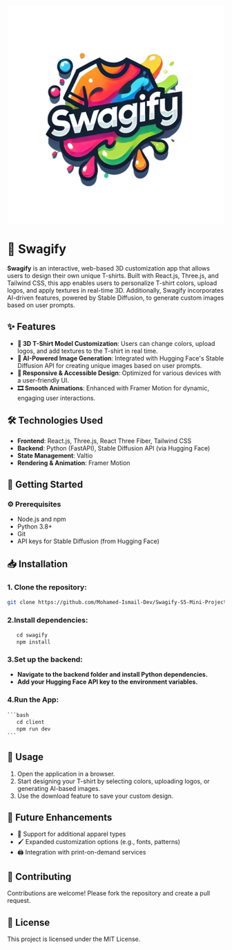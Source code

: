 ![Swagify Banner](client/public/SwagifyLogo1.png)

# 👕 Swagify

**Swagify** is an interactive, web-based 3D customization app that allows users to design their own unique T-shirts. Built with React.js, Three.js, and Tailwind CSS, this app enables users to personalize T-shirt colors, upload logos, and apply textures in real-time 3D. Additionally, Swagify incorporates AI-driven features, powered by Stable Diffusion, to generate custom images based on user prompts.

## ✨ Features

- **🎽 3D T-Shirt Model Customization**: Users can change colors, upload logos, and add textures to the T-shirt in real time.
- **🤖 AI-Powered Image Generation**: Integrated with Hugging Face's Stable Diffusion API for creating unique images based on user prompts.
- **📱 Responsive & Accessible Design**: Optimized for various devices with a user-friendly UI.
- **🎞️ Smooth Animations**: Enhanced with Framer Motion for dynamic, engaging user interactions.

## 🛠️ Technologies Used

- **Frontend**: React.js, Three.js, React Three Fiber, Tailwind CSS
- **Backend**: Python (FastAPI), Stable Diffusion API (via Hugging Face)
- **State Management**: Valtio
- **Rendering & Animation**: Framer Motion

## 🚀 Getting Started

### ⚙️ Prerequisites

- Node.js and npm
- Python 3.8+
- Git
- API keys for Stable Diffusion (from Hugging Face)

## 📥 Installation

### 1. Clone the repository:
   ```bash
   git clone https://github.com/Mohamed-Ismail-Dev/Swagify-S5-Mini-Project.git
  ```

### 2.Install dependencies:

       cd swagify
       npm install
   

### 3.Set up the backend:

  - **Navigate to the backend folder and install Python dependencies.**
  - **Add your Hugging Face API key to the environment variables.**

### 4.Run the App:
    ```bash
       cd client
       npm run dev
    ```

## 🎨 Usage

1. Open the application in a browser.
2. Start designing your T-shirt by selecting colors, uploading logos, or generating AI-based images.
3. Use the download feature to save your custom design.

## 🔮 Future Enhancements

- 🧥 Support for additional apparel types
- 🖌️ Expanded customization options (e.g., fonts, patterns)
- 🖨️ Integration with print-on-demand services

## 🤝 Contributing

Contributions are welcome! Please fork the repository and create a pull request.

## 📜 License

This project is licensed under the MIT License.

